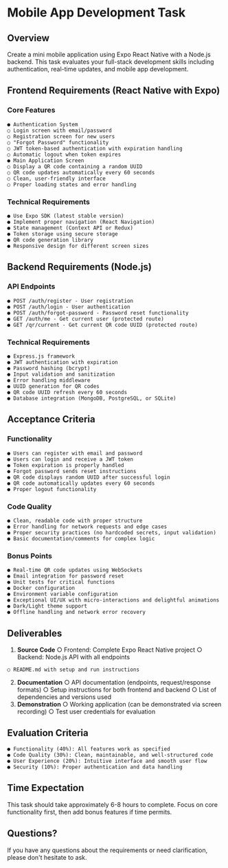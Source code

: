 # Mobile App Development Task

## Overview

Create a mini mobile application using Expo React Native with a Node.js backend. This task evaluates
your full-stack development skills including authentication, real-time updates, and mobile app
development.

## Frontend Requirements (React Native with Expo)

### Core Features

```
● Authentication System
○ Login screen with email/password
○ Registration screen for new users
○ "Forgot Password" functionality
○ JWT token-based authentication with expiration handling
○ Automatic logout when token expires
● Main Application Screen
○ Display a QR code containing a random UUID
○ QR code updates automatically every 60 seconds
○ Clean, user-friendly interface
○ Proper loading states and error handling
```
### Technical Requirements

```
● Use Expo SDK (latest stable version)
● Implement proper navigation (React Navigation)
● State management (Context API or Redux)
● Token storage using secure storage
● QR code generation library
● Responsive design for different screen sizes
```
## Backend Requirements (Node.js)

### API Endpoints

```
● POST /auth/register - User registration
● POST /auth/login - User authentication
● POST /auth/forgot-password - Password reset functionality
● GET /auth/me - Get current user (protected route)
● GET /qr/current - Get current QR code UUID (protected route)
```

### Technical Requirements

```
● Express.js framework
● JWT authentication with expiration
● Password hashing (bcrypt)
● Input validation and sanitization
● Error handling middleware
● UUID generation for QR codes
● QR code UUID refresh every 60 seconds
● Database integration (MongoDB, PostgreSQL, or SQLite)
```
## Acceptance Criteria

### Functionality

```
● Users can register with email and password
● Users can login and receive a JWT token
● Token expiration is properly handled
● Forgot password sends reset instructions
● QR code displays random UUID after successful login
● QR code automatically updates every 60 seconds
● Proper logout functionality
```
### Code Quality

```
● Clean, readable code with proper structure
● Error handling for network requests and edge cases
● Proper security practices (no hardcoded secrets, input validation)
● Basic documentation/comments for complex logic
```
### Bonus Points

```
● Real-time QR code updates using WebSockets
● Email integration for password reset
● Unit tests for critical functions
● Docker configuration
● Environment variable configuration
● Exceptional UI/UX with micro-interactions and delightful animations
● Dark/Light theme support
● Offline handling and network error recovery
```
## Deliverables

1. **Source Code**
    ○ Frontend: Complete Expo React Native project
    ○ Backend: Node.js API with all endpoints


```
○ README.md with setup and run instructions
```
2. **Documentation**
    ○ API documentation (endpoints, request/response formats)
    ○ Setup instructions for both frontend and backend
    ○ List of dependencies and versions used
3. **Demonstration**
    ○ Working application (can be demonstrated via screen recording)
    ○ Test user credentials for evaluation

## Evaluation Criteria

```
● Functionality (40%): All features work as specified
● Code Quality (30%): Clean, maintainable, and well-structured code
● User Experience (20%): Intuitive interface and smooth user flow
● Security (10%): Proper authentication and data handling
```
## Time Expectation

This task should take approximately 6-8 hours to complete. Focus on core functionality first, then add
bonus features if time permits.

## Questions?

If you have any questions about the requirements or need clarification, please don't hesitate to ask.


